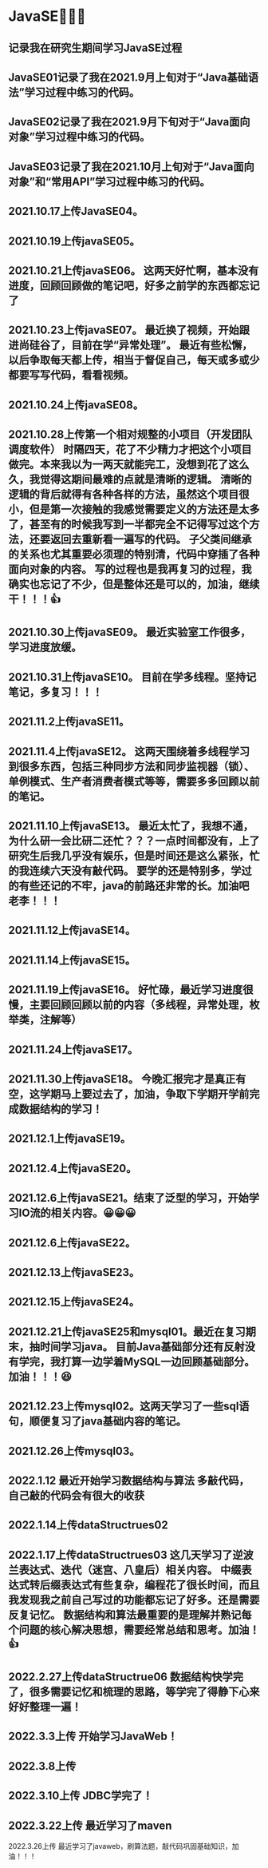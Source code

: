 # JavaSE📌📌📌
记录我在研究生期间学习JavaSE过程
--------------------------------------------------------------------------------
JavaSE01记录了我在2021.9月上旬对于“Java基础语法”学习过程中练习的代码。
--------------------------------------------------------------------------------
JavaSE02记录了我在2021.9月下旬对于“Java面向对象”学习过程中练习的代码。
--------------------------------------------------------------------------------
JavaSE03记录了我在2021.10月上旬对于“Java面向对象”和“常用API”学习过程中练习的代码。
--------------------------------------------------------------------------------
2021.10.17上传JavaSE04。
--------------------------------------------------------------------------------
2021.10.19上传javaSE05。
--------------------------------------------------------------------------------
2021.10.21上传javaSE06。
这两天好忙啊，基本没有进度，回顾回顾做的笔记吧，好多之前学的东西都忘记了
--------------------------------------------------------------------------------
2021.10.23上传javaSE07。
最近换了视频，开始跟进尚硅谷了，目前在学“异常处理”。
最近有些松懈，以后争取每天都上传，相当于督促自己，每天或多或少都要写写代码，看看视频。
--------------------------------------------------------------------------------
2021.10.24上传javaSE08。
--------------------------------------------------------------------------------
2021.10.28上传第一个相对规整的小项目（开发团队调度软件）
时隔四天，花了不少精力才把这个小项目做完。本来我以为一两天就能完工，没想到花了这么久，我觉得这期间最难的点就是清晰的逻辑。
清晰的逻辑的背后就得有各种各样的方法，虽然这个项目很小，但是第一次接触的我感觉需要定义的方法还是太多了，甚至有的时候我写到一半都完全不记得写过这个方法，还要返回去重新看一遍写的代码。
子父类间继承的关系也尤其重要必须理的特别清，代码中穿插了各种面向对象的内容。
写的过程也是我再复习的过程，我确实也忘记了不少，但是整体还是可以的，加油，继续干！！！👍
--------------------------------------------------------------------------------
2021.10.30上传javaSE09。
最近实验室工作很多，学习进度放缓。
--------------------------------------------------------------------------------
2021.10.31上传javaSE10。
目前在学多线程。坚持记笔记，多复习！！！
--------------------------------------------------------------------------------
2021.11.2上传javaSE11。
--------------------------------------------------------------------------------
2021.11.4上传javaSE12。
这两天围绕着多线程学习到很多东西，包括三种同步方法和同步监视器（锁）、单例模式、生产者消费者模式等等，需要多多回顾以前的笔记。
--------------------------------------------------------------------------------
2021.11.10上传javaSE13。
最近太忙了，我想不通，为什么研一会比研二还忙？？？一点时间都没有，上了研究生后我几乎没有娱乐，但是时间还是这么紧张，忙的我连续六天没有敲代码。
要学的还是特别多，学过的有些还记的不牢，java的前路还非常的长。加油吧老李！！！
--------------------------------------------------------------------------------
2021.11.12上传javaSE14。
--------------------------------------------------------------------------------
2021.11.14上传javaSE15。
--------------------------------------------------------------------------------
2021.11.19上传javaSE16。
好忙碌，最近学习进度很慢，主要回顾回顾以前的内容（多线程，异常处理，枚举类，注解等）
--------------------------------------------------------------------------------
2021.11.24上传javaSE17。
--------------------------------------------------------------------------------
2021.11.30上传javaSE18。
今晚汇报完才是真正有空，这学期马上要过去了，加油，争取下学期开学前完成数据结构的学习！
--------------------------------------------------------------------------------
2021.12.1上传javaSE19。
--------------------------------------------------------------------------------
2021.12.4上传javaSE20。
--------------------------------------------------------------------------------
2021.12.6上传javaSE21。结束了泛型的学习，开始学习IO流的相关内容。😀😀😀
--------------------------------------------------------------------------------
2021.12.6上传javaSE22。
-------------------------------------------------------------------------------
2021.12.13上传javaSE23。
-------------------------------------------------------------------------------
2021.12.15上传javaSE24。
-------------------------------------------------------------------------------
2021.12.21上传javaSE25和mysql01。最近在复习期末，抽时间学习java。
目前Java基础部分还有反射没有学完，我打算一边学着MySQL一边回顾基础部分。加油！！！😆
-------------------------------------------------------------------------------
2021.12.23上传mysql02。这两天学习了一些sql语句，顺便复习了java基础内容的笔记。
-------------------------------------------------------------------------------
2021.12.26上传mysql03。
-------------------------------------------------------------------------------
2022.1.12
最近开始学习数据结构与算法
多敲代码，自己敲的代码会有很大的收获
-------------------------------------------------------------------------------
2022.1.14上传dataStructrues02
-------------------------------------------------------------------------------
2022.1.17上传dataStructrues03
这几天学习了逆波兰表达式、迭代（迷宫、八皇后）相关内容。
中缀表达式转后缀表达式有些复杂，编程花了很长时间，而且我发现我之前自己写过的功能都忘记了好多。还是需要反复记忆。
数据结构和算法最重要的是理解并熟记每个问题的核心解决思想，需要经常总结和思考。加油！👍
-------------------------------------------------------------------------------
2022.2.27上传dataStructrue06
数据结构快学完了，很多需要记忆和梳理的思路，等学完了得静下心来好好整理一遍！
-------------------------------------------------------------------------------
2022.3.3上传
开始学习JavaWeb！
-------------------------------------------------------------------------------
2022.3.8上传
-------------------------------------------------------------------------------
2022.3.10上传
JDBC学完了！
-------------------------------------------------------------------------------
2022.3.22上传
最近学习了maven
-------------------------------------------------------------------------------
2022.3.26上传
最近学习了javaweb，刷算法题，敲代码巩固基础知识，加油！！！
